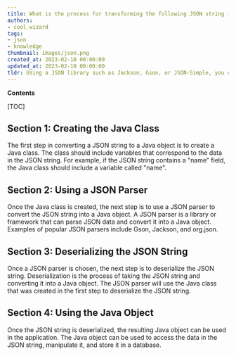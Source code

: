 ```yaml
---
title: What is the process for transforming the following JSON string into a Java object?
authors:
- cool_wizard
tags:
- json
- knowledge
thumbnail: images/json.png
created_at: 2023-02-10 00:00:00
updated_at: 2023-02-10 00:00:00
tldr: Using a JSON library such as Jackson, Gson, or JSON-Simple, you can deserialize the JSON string into a Java object.
---
```


**Contents**

[TOC]

## Section 1: Creating the Java Class

The first step in converting a JSON string to a Java object is to create a Java class. The class should include variables that correspond to the data in the JSON string. For example, if the JSON string contains a "name" field, the Java class should include a variable called "name".

## Section 2: Using a JSON Parser

Once the Java class is created, the next step is to use a JSON parser to convert the JSON string into a Java object. A JSON parser is a library or framework that can parse JSON data and convert it into a Java object. Examples of popular JSON parsers include Gson, Jackson, and org.json.

## Section 3: Deserializing the JSON String

Once a JSON parser is chosen, the next step is to deserialize the JSON string. Deserialization is the process of taking the JSON string and converting it into a Java object. The JSON parser will use the Java class that was created in the first step to deserialize the JSON string.

## Section 4: Using the Java Object

Once the JSON string is deserialized, the resulting Java object can be used in the application. The Java object can be used to access the data in the JSON string, manipulate it, and store it in a database.
